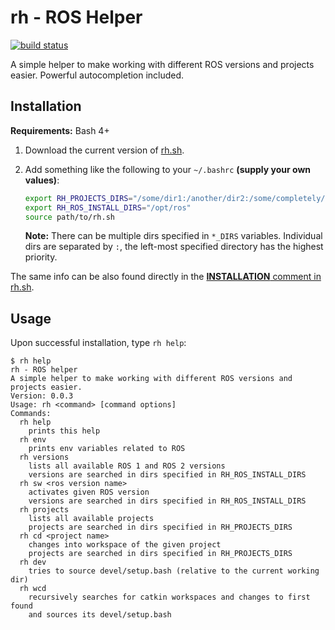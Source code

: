 # rh - ROS Helper

[![build status](https://img.shields.io/github/workflow/status/pokusew/rh/CI?logo=github)](https://github.com/pokusew/rh/actions?query=workflow%3ACI)

A simple helper to make working with different ROS versions and projects easier.
Powerful autocompletion included.


## Installation

**Requirements:** Bash 4+

1. Download the current version of [rh.sh](https://raw.githubusercontent.com/pokusew/rh/master/rh.sh).

2. Add something like the following to your `~/.bashrc` **(supply your own values)**:
    ```bash
    export RH_PROJECTS_DIRS="/some/dir1:/another/dir2:/some/completely/different/dir3"
    export RH_ROS_INSTALL_DIRS="/opt/ros"
    source path/to/rh.sh
    ```
    **Note:** There can be multiple dirs specified in `*_DIRS` variables.
    Individual dirs are separated by `:`, the left-most specified directory has the highest priority.

The same info can be also found directly in the [**INSTALLATION** comment in rh.sh](./rh.sh#L5).


## Usage

Upon successful installation, type `rh help`:

```
$ rh help
rh - ROS helper
A simple helper to make working with different ROS versions and projects easier.
Version: 0.0.3
Usage: rh <command> [command options]
Commands:
  rh help
    prints this help
  rh env
    prints env variables related to ROS
  rh versions
    lists all available ROS 1 and ROS 2 versions
    versions are searched in dirs specified in RH_ROS_INSTALL_DIRS
  rh sw <ros version name>
    activates given ROS version
    versions are searched in dirs specified in RH_ROS_INSTALL_DIRS
  rh projects
    lists all available projects
    projects are searched in dirs specified in RH_PROJECTS_DIRS
  rh cd <project name>
    changes into workspace of the given project
    projects are searched in dirs specified in RH_PROJECTS_DIRS
  rh dev
    tries to source devel/setup.bash (relative to the current working dir)
  rh wcd
    recursively searches for catkin workspaces and changes to first found
    and sources its devel/setup.bash
```
